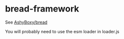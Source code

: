 # bread-framework
See [AshyBoxy/bread](//AshyBoxy/bread)

You will probably need to use the esm loader in loader.js
